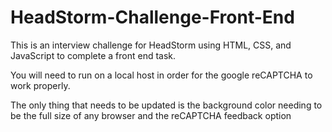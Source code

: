 # HeadStorm-Challenge-Front-End
This is an interview challenge for HeadStorm using HTML, CSS, and JavaScript to complete a front end task.


You will need to run on a local host in order for the google reCAPTCHA to work properly.

The only thing that needs to be updated is the background color needing to be the full size of any browser and the reCAPTCHA feedback option

